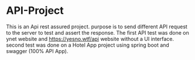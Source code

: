 # API-Project
This is an Api rest assured project.
purpose is to send different API request to the server to test and assert the response.
The first API test was done on ynet website and https://yesno.wtf/api website without a UI interface.
second test was done on a Hotel App project using spring boot and swagger (100% API App).
